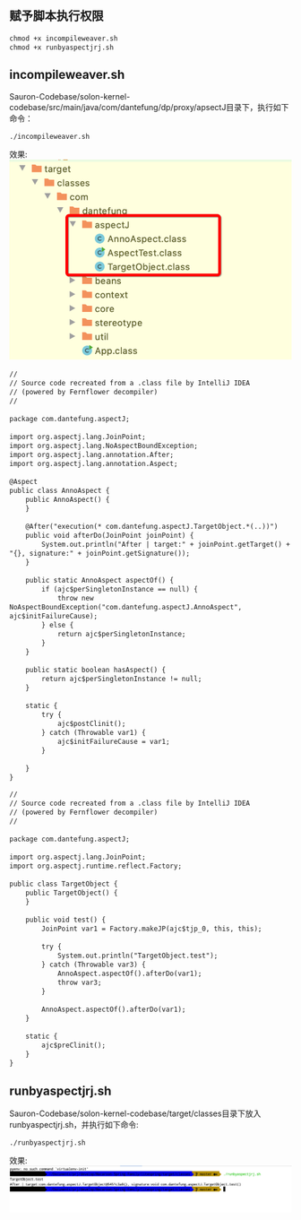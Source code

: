 
## 赋予脚本执行权限
``` 
chmod +x incompileweaver.sh
chmod +x runbyaspectjrj.sh
```

## incompileweaver.sh
Sauron-Codebase/solon-kernel-codebase/src/main/java/com/dantefung/dp/proxy/apsectJ目录下，执行如下命令：
``` 
./incompileweaver.sh
```
效果:
![](./Snip20210305_2.png)
``` 
//
// Source code recreated from a .class file by IntelliJ IDEA
// (powered by Fernflower decompiler)
//

package com.dantefung.aspectJ;

import org.aspectj.lang.JoinPoint;
import org.aspectj.lang.NoAspectBoundException;
import org.aspectj.lang.annotation.After;
import org.aspectj.lang.annotation.Aspect;

@Aspect
public class AnnoAspect {
    public AnnoAspect() {
    }

    @After("execution(* com.dantefung.aspectJ.TargetObject.*(..))")
    public void afterDo(JoinPoint joinPoint) {
        System.out.println("After | target:" + joinPoint.getTarget() + "{}, signature:" + joinPoint.getSignature());
    }

    public static AnnoAspect aspectOf() {
        if (ajc$perSingletonInstance == null) {
            throw new NoAspectBoundException("com.dantefung.aspectJ.AnnoAspect", ajc$initFailureCause);
        } else {
            return ajc$perSingletonInstance;
        }
    }

    public static boolean hasAspect() {
        return ajc$perSingletonInstance != null;
    }

    static {
        try {
            ajc$postClinit();
        } catch (Throwable var1) {
            ajc$initFailureCause = var1;
        }

    }
}

```

``` 
//
// Source code recreated from a .class file by IntelliJ IDEA
// (powered by Fernflower decompiler)
//

package com.dantefung.aspectJ;

import org.aspectj.lang.JoinPoint;
import org.aspectj.runtime.reflect.Factory;

public class TargetObject {
    public TargetObject() {
    }

    public void test() {
        JoinPoint var1 = Factory.makeJP(ajc$tjp_0, this, this);

        try {
            System.out.println("TargetObject.test");
        } catch (Throwable var3) {
            AnnoAspect.aspectOf().afterDo(var1);
            throw var3;
        }

        AnnoAspect.aspectOf().afterDo(var1);
    }

    static {
        ajc$preClinit();
    }
}

```


## runbyaspectjrj.sh
Sauron-Codebase/solon-kernel-codebase/target/classes目录下放入runbyaspectjrj.sh，并执行如下命令:
``` 
./runbyaspectjrj.sh 
```
效果:
![](Snip20210305_3.png)
